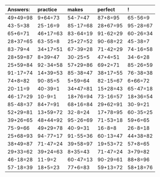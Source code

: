 | Answers: | practice | makes | perfect | ! |
| :--- | :--- | :--- | :--- | :--- |
| 49+49=98 | 9+64=73 | 54-7=47 | 87+8=95 | 65-56=9 | 
| 43-5=38 | 25-16=9 | 85-17=68 | 28+67=95 | 95-28=67 | 
| 65+6=71 | 46+17=63 | 83-64=19 | 91-62=29 | 60-26=34 | 
| 28+37=65 | 63-55=8 | 25+27=52 | 90-68=22 | 45-38=7 | 
| 83-79=4 | 34+17=51 | 67-39=28 | 71-42=29 | 74-16=58 | 
| 28+59=87 | 8+39=47 | 30-25=5 | 47+4=51 | 34-6=28 | 
| 25+59=84 | 92-34=58 | 57+29=86 | 69+2=71 | 85-26=59 | 
| 91-17=74 | 14+39=53 | 85-38=47 | 38+17=55 | 76-38=38 | 
| 74+8=82 | 90-85=5 | 5+59=64 | 82-15=67 | 6+66=72 | 
| 20-11=9 | 40-39=1 | 34+47=81 | 15+28=43 | 65-47=18 | 
| 46-17=29 | 10-9=1 | 18+76=94 | 73-16=57 | 18+36=54 | 
| 85-48=37 | 84+7=91 | 68+16=84 | 29+62=91 | 30-9=21 | 
| 52+29=81 | 13+59=72 | 32-8=24 | 17+78=95 | 60-35=25 | 
| 39+26=65 | 48+44=92 | 95-26=69 | 71-53=18 | 59+6=65 | 
| 75-9=66 | 49+29=78 | 40-9=31 | 16-8=8 | 26-8=18 | 
| 25+68=93 | 94-77=17 | 91-55=36 | 60-13=47 | 44+38=82 | 
| 38+49=87 | 71-47=24 | 39+58=97 | 19+53=72 | 57+8=65 | 
| 29+33=62 | 39+24=63 | 8+35=43 | 71-47=24 | 3+79=82 | 
| 46-18=28 | 11-9=2 | 60-47=13 | 90-29=61 | 88+8=96 | 
| 57-18=39 | 18+5=23 | 77+6=83 | 59+13=72 | 58+18=76 | 
